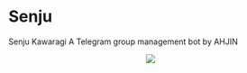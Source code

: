 # Senju
Senju Kawaragi A Telegram group management bot by AHJIN
<p align="center">
  <img src="https://telegra.ph/file/d393458934eaf50d126fc.png">
</p>
